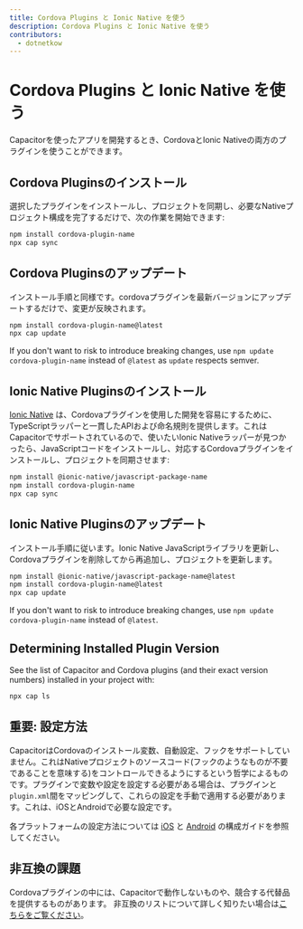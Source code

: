 ```yaml
---
title: Cordova Plugins と Ionic Native を使う
description: Cordova Plugins と Ionic Native を使う
contributors:
  - dotnetkow
---
```


# Cordova Plugins と Ionic Native を使う

Capacitorを使ったアプリを開発するとき、CordovaとIonic Nativeの両方のプラグインを使うことができます。

## Cordova Pluginsのインストール

選択したプラグインをインストールし、プロジェクトを同期し、必要なNativeプロジェクト構成を完了するだけで、次の作業を開始できます:

```bash
npm install cordova-plugin-name
npx cap sync
```

## Cordova Pluginsのアップデート

インストール手順と同様です。cordovaプラグインを最新バージョンにアップデートするだけで、変更が反映されます。

```bash
npm install cordova-plugin-name@latest
npx cap update
```

If you don't want to risk to introduce breaking changes, use `npm update cordova-plugin-name` instead of `@latest` as `update` respects semver.

## Ionic Native Pluginsのインストール
[Ionic Native](https://ionicframework.com/docs/native) は、Cordovaプラグインを使用した開発を容易にするために、TypeScriptラッパーと一貫したAPIおよび命名規則を提供します。これはCapacitorでサポートされているので、使いたいIonic Nativeラッパーが見つかったら、JavaScriptコードをインストールし、対応するCordovaプラグインをインストールし、プロジェクトを同期させます:

```bash
npm install @ionic-native/javascript-package-name
npm install cordova-plugin-name
npx cap sync
```

## Ionic Native Pluginsのアップデート

インストール手順に従います。Ionic Native JavaScriptライブラリを更新し、Cordovaプラグインを削除してから再追加し、プロジェクトを更新します。

```bash
npm install @ionic-native/javascript-package-name@latest
npm install cordova-plugin-name@latest
npx cap update
```

If you don't want to risk to introduce breaking changes, use `npm update cordova-plugin-name` instead of `@latest`.

## Determining Installed Plugin Version

See the list of Capacitor and Cordova plugins (and their exact version numbers) installed in your project with:

```bash
npx cap ls
```

## 重要: 設定方法

CapacitorはCordovaのインストール変数、自動設定、フックをサポートしていません。これはNativeプロジェクトのソースコード(フックのようなものが不要であることを意味する)をコントロールできるようにするという哲学によるものです。プラグインで変数や設定を設定する必要がある場合は、プラグインと`plugin.xml`間をマッピングして、これらの設定を手動で適用する必要があります。これは、iOSとAndroidで必要な設定です。

各プラットフォームの設定方法については [iOS](/docs/ios/configuration) と [Android](/docs/android/configuration) の構成ガイドを参照してください。

## 非互換の課題

Cordovaプラグインの中には、Capacitorで動作しないものや、競合する代替品を提供するものがあります。 非互換のリストについて詳しく知りたい場合は[こちらをご覧ください](/docs/cordova/known-incompatible-plugins)。
